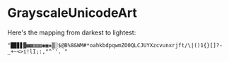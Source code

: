 # GrayscaleUnicodeArt

Here's the mapping from darkest to lightest:
```
"█▉▊▋▓▩▦▤▧▨◉▣◈▒░$@B%8&WM#*oahkbdpqwmZO0QLCJUYXzcvunxrjft/\|()1{}[]?-_+~<>i!lI;:,"^`'. "
```
